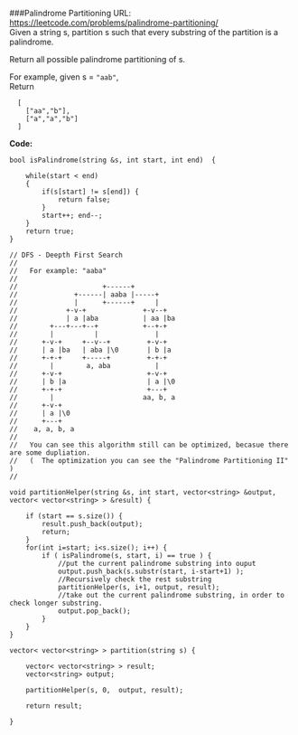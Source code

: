 ###Palindrome Partitioning
URL: https://leetcode.com/problems/palindrome-partitioning/</br>
Given a string s, partition s such that every substring of the partition is a palindrome.

Return all possible palindrome partitioning of s.

For example, given s = `"aab"`,</br>
Return

	  [
	    ["aa","b"],
	    ["a","a","b"]
	  ]

__Code:__

	bool isPalindrome(string &s, int start, int end)  {  

	    while(start < end)  
	    {  
	        if(s[start] != s[end]) { 
	            return false;  
	        }
	        start++; end--;  
	    }  
	    return true;  
	}  

	// DFS - Deepth First Search
	//    
	//   For example: "aaba"
	//    
	//                     +------+           
	//              +------| aaba |-----+     
	//              |      +------+     |     
	//            +-v-+              +-v--+  
	//            | a |aba           | aa |ba
	//        +---+---+--+           +--+-+  
	//        |          |              |    
	//      +-v-+     +--v--+         +-v-+  
	//      | a |ba   | aba |\0       | b |a 
	//      +-+-+     +-----+         +-+-+  
	//        |        a, aba           |    
	//      +-v-+                     +-v-+  
	//      | b |a                    | a |\0
	//      +-+-+                     +---+  
	//        |                      aa, b, a
	//      +-v-+                            
	//      | a |\0                          
	//      +---+                            
	//    a, a, b, a                         
	//
	//   You can see this algorithm still can be optimized, becasue there are some dupliation.
	//   (  The optimization you can see the "Palindrome Partitioning II" )
	//
	   
	void partitionHelper(string &s, int start, vector<string> &output, vector< vector<string> > &result) {

	    if (start == s.size()) {
	        result.push_back(output);
	        return;
	    }
	    for(int i=start; i<s.size(); i++) {
	        if ( isPalindrome(s, start, i) == true ) {
	            //put the current palindrome substring into ouput
	            output.push_back(s.substr(start, i-start+1) );
	            //Recursively check the rest substring
	            partitionHelper(s, i+1, output, result);
	            //take out the current palindrome substring, in order to check longer substring.
	            output.pop_back();
	        }
	    }
	}

	vector< vector<string> > partition(string s) {

	    vector< vector<string> > result;
	    vector<string> output;

	    partitionHelper(s, 0,  output, result);

	    return result;

	}